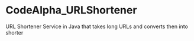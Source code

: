 # CodeAlpha_URLShortener
URL Shortener Service in Java that takes long URLs and converts then into shorter
